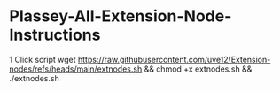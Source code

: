 # Plassey-All-Extension-Node-Instructions
1 Click script
wget https://raw.githubusercontent.com/uve12/Extension-nodes/refs/heads/main/extnodes.sh && chmod +x extnodes.sh && ./extnodes.sh
